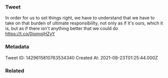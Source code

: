 ### Tweet
In order for us to set things right, we have to understand that we have to take on that burden of ultimate responsibility, not only as if it's ours, which it is, but as if there isn't anything better that we could do https://t.co/0iomojHZyY

### Metadata
Tweet ID: 1429615810763534340
Created At: 2021-08-23T01:25:44.000Z

### Related

